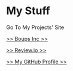 # My Stuff

Go To My Projects' Site

[>> Boups Inc >>](https://iamthe2ndhuman.github.io/boupssiteemir)

[>> Review.io >>](http://emirsurmen.github.io/review.io)

[>> My GitHub Profile >>](https://github.com/emirsurmen)
